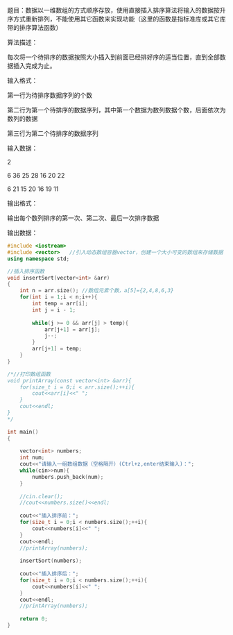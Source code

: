 题目：数据以一维数组的方式顺序存放，使用直接插入排序算法将输入的数据按升序方式重新排列，不能使用其它函数来实现功能（这里的函数是指标准库或其它库带的排序算法函数）



算法描述：

每次将一个待排序的数据按照大小插入到前面已经排好序的适当位置，直到全部数据插入完成为止。



输入格式：

第一行为待排序数据序列的个数

第二行为第一个待排序的数据序列，其中第一个数据为数列数据个数，后面依次为数列的数据

第三行为第二个待排序的数据序列



输入数据：

2

6 36 25 28 16 20 22

6 21 15 20 16 19 11

输出格式：

输出每个数列排序的第一次、第二次、最后一次排序数据

输出数据：



```cpp
#include <iostream>
#include <vector>	//引入动态数组容器vector，创建一个大小可变的数组来存储数据 
using namespace std;

//插入排序函数
void insertSort(vector<int> &arr)
{
	int n = arr.size();	//数组元素个数，a[5]={2,4,8,6,3}
	for(int i = 1;i < n;i++){
		int temp = arr[i];
		int j = i - 1;
		
		while(j >= 0 && arr[j] > temp){
			arr[j+1] = arr[j];
			j--;
		}
		arr[j+1] = temp;
	}
} 

/*//打印数组函数
void printArray(const vector<int> &arr){
	for(size_t i = 0;i < arr.size();++i){
		cout<<arr[i]<<" ";
	}
	cout<<endl;
} 
*/

int main()
{
	
	vector<int> numbers;
	int num;
	cout<<"请输入一组数组数据（空格隔开）(Ctrl+z,enter结束输入)：";
	while(cin>>num){
		numbers.push_back(num);
	}
	
	//cin.clear();
	//cout<<numbers.size()<<endl; 
		
	cout<<"插入排序前："; 
	for(size_t i = 0;i < numbers.size();++i){
		cout<<numbers[i]<<" ";
	}
	cout<<endl;
	//printArray(numbers);
	
	insertSort(numbers);
	
	cout<<"插入排序后：";
	for(size_t i = 0;i < numbers.size();++i){
		cout<<numbers[i]<<" ";
	}
	cout<<endl;
	//printArray(numbers);
	
	return 0;
} 

```





